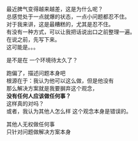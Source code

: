 最近脾气变得越来越差，这是为什么呢？  
总感觉处于一点就爆的状态，一点小问题都忍不住。  
对于我来讲，这是最糟糕的，尤其是忍不住。  
有没有一种方式，可以让我把话说出口之前整理一遍。  
在说之前，先写下来。  
这可能是。。。
  
是不是在 一个环境待太久了？

跑偏了，描述问题本身吧  
根源在于：我认为他可以这么做，但是他没有  
那么解决方案就是我要摒弃这个观念，  
**没有任何人应该做任何事？**  
这样真的对吗？  
或者，我认为其他人怎么样 这个观念本身是错误的。




其他人无权做任何事  
只针对问题做解决方案本身